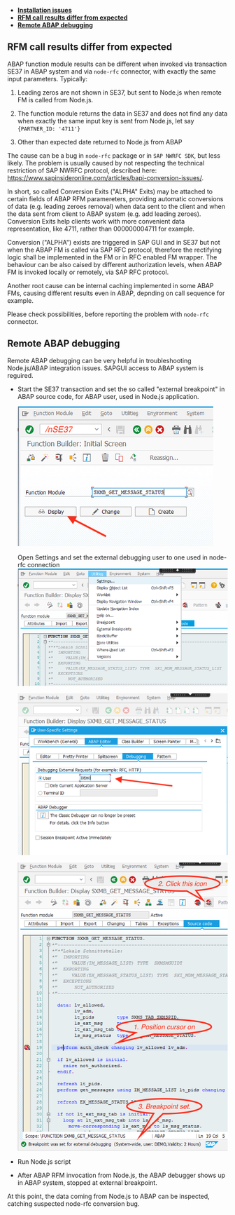 - **[Installation issues](installation.md#troubleshooting)**
- **[RFM call results differ from expected](#rfm-call-results-differ-from-expected)**
- **[Remote ABAP debugging](#remote-abap-debugging)**

## RFM call results differ from expected

ABAP function module results can be different when invoked via transaction SE37 in ABAP system
and via `node-rfc` connector, with exactly the same input parameters. Typically:

1. Leading zeros are not shown in SE37, but sent to Node.js when remote FM is called from Node.js.

2. The function module returns the data in SE37 and does not find any data when exactly the same input key is sent from Node.js, let say `{PARTNER_ID: '4711'}`

3. Other than expected date returned to Node.js from ABAP

The cause can be a bug in `node-rfc` package or in `SAP NWRFC SDK`, but less likely.
The problem is usually caused by not respecting the technical restriction of SAP NWRFC protocol,
described here: https://www.sapinsideronline.com/articles/bapi-conversion-issues/.

In short, so called Conversion Exits ("ALPHA" Exits) may be attached to certain fields of ABAP RFM paramereters,
providing automatic conversions of data (e.g. leading zeroes removal) when data sent to the client and when
the data sent from client to ABAP system (e.g. add leading zeroes). Conversion Exits help clients work with more
convenient data representation, like 4711, rather than 000000004711 for example.

Conversion ("ALPHA") exists are triggered in SAP GUI and in SE37 but not when
the ABAP FM is called via SAP RFC protocol, therefore the rectifying logic shall be
implemented in the FM or in RFC enabled FM wrapper. The behaviour can be also caised by different authorization levels, when ABAP FM is invoked
locally or remotely, via SAP RFC protocol.

Another root cause can be internal caching implemented in some ABAP FMs, causing different results even in ABAP, depnding on call sequence for example.

Please check possibilities, before reporting the problem with `node-rfc` connector.

## Remote ABAP debugging

Remote ABAP debugging can be very helpful in troubleshooting Node.js/ABAP integration issues.
SAPGUI access to ABAP system is reguired.

- Start the SE37 transaction and set the so called "external breakpoint" in ABAP source code, for ABAP user, used in Node.js application.

    ![debug](assets/debug1.png)

    Open Settings and set the external debugging user to one used in node-rfc connection
    ![ext1](assets/debug2.png)

    ![ext2](assets/debug3.png)

    ![ext3](assets/debug4.png)

- Run Node.js script

- After ABAP RFM invocation from Node.js, the ABAP debugger shows up in ABAP system, stopped at external breakpoint.

At this point, the data coming from Node.js to ABAP can be inspected, catching suspected node-rfc conversion bug.
